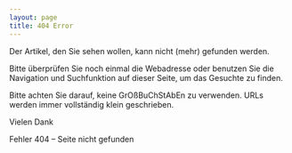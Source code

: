 ```yaml
---
layout: page
title: 404 Error
---
```

Der Artikel, den Sie sehen wollen, kann nicht (mehr) gefunden werden.

Bitte überprüfen Sie noch einmal die Webadresse oder benutzen Sie die Navigation und Suchfunktion auf dieser Seite, um das Gesuchte zu finden.

Bitte achten Sie darauf, keine GrOßBuChStAbEn zu verwenden. URLs werden immer vollständig klein geschrieben.

Vielen Dank

Fehler 404 – Seite nicht gefunden
